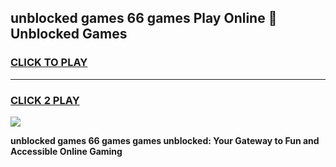 
## unblocked games 66 games Play Online 👋 Unblocked Games
<h3>
<a href="https://premium.freeplayer.one?title=unblocked_games_66_games&ref=19F">CLICK TO PLAY</a></h3>
<hr>

<h3>
<a href="https://premium.freeplayer.one?title=unblocked_games_66_games&ref=19F">CLICK 2 PLAY</a>
  
</h3>

<a href="https://premium.freeplayer.one?title=unblocked_games_66_games&ref=19F"><img src="https://clearcache.store/games.png"></a>


**unblocked games 66 games games unblocked: Your Gateway to Fun and Accessible Online Gaming**

